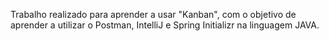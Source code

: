 Trabalho realizado para aprender a usar "Kanban", com o objetivo de aprender a utilizar o Postman, IntelliJ e Spring Initializr na linguagem JAVA.
